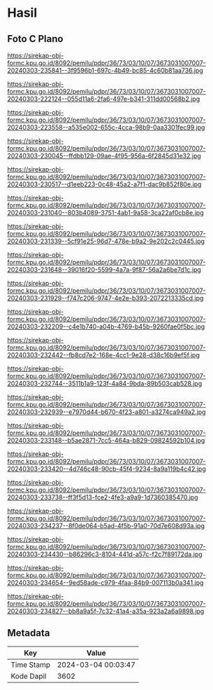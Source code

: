 # Hasil

## Foto C Plano

https://sirekap-obj-formc.kpu.go.id/8092/pemilu/pdpr/36/73/03/10/07/3673031007007-20240303-235841--3f9596b1-697c-4b49-bc85-4c60b81aa736.jpg

https://sirekap-obj-formc.kpu.go.id/8092/pemilu/pdpr/36/73/03/10/07/3673031007007-20240303-222124--055d11a6-2fa6-497e-b341-311dd00568b2.jpg

https://sirekap-obj-formc.kpu.go.id/8092/pemilu/pdpr/36/73/03/10/07/3673031007007-20240303-223558--a535e002-655c-4cca-98b9-0aa3301fec99.jpg

https://sirekap-obj-formc.kpu.go.id/8092/pemilu/pdpr/36/73/03/10/07/3673031007007-20240303-230045--ffdbb129-09ae-4f95-956a-6f2845d31e32.jpg

https://sirekap-obj-formc.kpu.go.id/8092/pemilu/pdpr/36/73/03/10/07/3673031007007-20240303-230517--d1eeb223-0c48-45a2-a7f1-dac9b852f80e.jpg

https://sirekap-obj-formc.kpu.go.id/8092/pemilu/pdpr/36/73/03/10/07/3673031007007-20240303-231040--803b4089-3751-4ab1-9a58-3ca22af0cb8e.jpg

https://sirekap-obj-formc.kpu.go.id/8092/pemilu/pdpr/36/73/03/10/07/3673031007007-20240303-231339--5cf91e25-96d7-478e-b9a2-9e202c2c0445.jpg

https://sirekap-obj-formc.kpu.go.id/8092/pemilu/pdpr/36/73/03/10/07/3673031007007-20240303-231648--39016f20-5599-4a7a-9f87-56a2a6be7d1c.jpg

https://sirekap-obj-formc.kpu.go.id/8092/pemilu/pdpr/36/73/03/10/07/3673031007007-20240303-231929--f747c206-9747-4e2e-b393-2072213335cd.jpg

https://sirekap-obj-formc.kpu.go.id/8092/pemilu/pdpr/36/73/03/10/07/3673031007007-20240303-232209--c4e1b740-a04b-4769-b45b-9260fae0f5bc.jpg

https://sirekap-obj-formc.kpu.go.id/8092/pemilu/pdpr/36/73/03/10/07/3673031007007-20240303-232442--fb8cd7e2-168e-4cc1-9e28-d38c16b9ef5f.jpg

https://sirekap-obj-formc.kpu.go.id/8092/pemilu/pdpr/36/73/03/10/07/3673031007007-20240303-232744--3511b1a9-123f-4a84-9bda-89b503cab528.jpg

https://sirekap-obj-formc.kpu.go.id/8092/pemilu/pdpr/36/73/03/10/07/3673031007007-20240303-232939--e7970d44-b670-4f23-a801-a3274ca949a2.jpg

https://sirekap-obj-formc.kpu.go.id/8092/pemilu/pdpr/36/73/03/10/07/3673031007007-20240303-233148--b5ae2871-7cc5-464a-b829-09824592b104.jpg

https://sirekap-obj-formc.kpu.go.id/8092/pemilu/pdpr/36/73/03/10/07/3673031007007-20240303-233420--4d746c48-90cb-45f4-9234-8a9a119b4c42.jpg

https://sirekap-obj-formc.kpu.go.id/8092/pemilu/pdpr/36/73/03/10/07/3673031007007-20240303-233738--ff3f5d13-fce2-4fe3-a9a9-1d7360385470.jpg

https://sirekap-obj-formc.kpu.go.id/8092/pemilu/pdpr/36/73/03/10/07/3673031007007-20240303-234237--8f0de064-b5ad-4f5b-91a0-70d7e608d93a.jpg

https://sirekap-obj-formc.kpu.go.id/8092/pemilu/pdpr/36/73/03/10/07/3673031007007-20240303-234430--b86296c3-8104-441d-a57c-f2c7f89172da.jpg

https://sirekap-obj-formc.kpu.go.id/8092/pemilu/pdpr/36/73/03/10/07/3673031007007-20240303-234654--9ed58ade-c979-4faa-84b9-007113b0a341.jpg

https://sirekap-obj-formc.kpu.go.id/8092/pemilu/pdpr/36/73/03/10/07/3673031007007-20240303-234827--bb8a9a5f-7c32-41a4-a35a-923a2a6a9898.jpg


## Metadata

| Key        | Value               |
| ---------- | ------------------- |
| Time Stamp | 2024-03-04 00:03:47 |
| Kode Dapil | 3602                |



